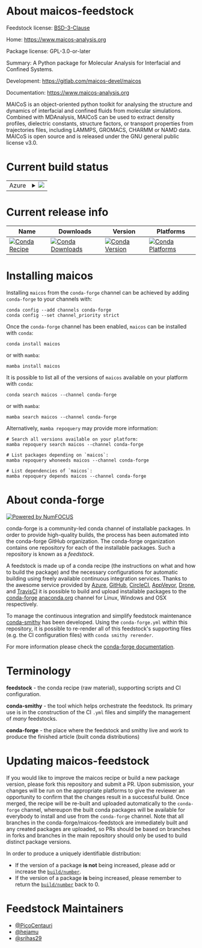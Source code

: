 About maicos-feedstock
======================

Feedstock license: [BSD-3-Clause](https://github.com/conda-forge/maicos-feedstock/blob/main/LICENSE.txt)

Home: https://www.maicos-analysis.org

Package license: GPL-3.0-or-later

Summary: A Python package for Molecular Analysis for Interfacial and Confined Systems.

Development: https://gitlab.com/maicos-devel/maicos

Documentation: https://www.maicos-analysis.org

MAICoS is an object-oriented python toolkit for analysing the structure and dynamics of interfacial and confined fluids from molecular simulations. Combined with MDAnalysis, MAICoS can be used to extract density profiles, dielectric constants, structure factors, or transport properties from trajectories files, including LAMMPS, GROMACS, CHARMM or NAMD data. MAICoS is open source and is released under the GNU general public license v3.0.

Current build status
====================


<table>
    
  <tr>
    <td>Azure</td>
    <td>
      <details>
        <summary>
          <a href="https://dev.azure.com/conda-forge/feedstock-builds/_build/latest?definitionId=16563&branchName=main">
            <img src="https://dev.azure.com/conda-forge/feedstock-builds/_apis/build/status/maicos-feedstock?branchName=main">
          </a>
        </summary>
        <table>
          <thead><tr><th>Variant</th><th>Status</th></tr></thead>
          <tbody><tr>
              <td>linux_64_numpy1.20.0python3.8.____cpython</td>
              <td>
                <a href="https://dev.azure.com/conda-forge/feedstock-builds/_build/latest?definitionId=16563&branchName=main">
                  <img src="https://dev.azure.com/conda-forge/feedstock-builds/_apis/build/status/maicos-feedstock?branchName=main&jobName=linux&configuration=linux%20linux_64_numpy1.20.0python3.8.____cpython" alt="variant">
                </a>
              </td>
            </tr><tr>
              <td>linux_64_numpy1.20.0python3.9.____cpython</td>
              <td>
                <a href="https://dev.azure.com/conda-forge/feedstock-builds/_build/latest?definitionId=16563&branchName=main">
                  <img src="https://dev.azure.com/conda-forge/feedstock-builds/_apis/build/status/maicos-feedstock?branchName=main&jobName=linux&configuration=linux%20linux_64_numpy1.20.0python3.9.____cpython" alt="variant">
                </a>
              </td>
            </tr><tr>
              <td>linux_64_numpy1.21.6python3.10.____cpython</td>
              <td>
                <a href="https://dev.azure.com/conda-forge/feedstock-builds/_build/latest?definitionId=16563&branchName=main">
                  <img src="https://dev.azure.com/conda-forge/feedstock-builds/_apis/build/status/maicos-feedstock?branchName=main&jobName=linux&configuration=linux%20linux_64_numpy1.21.6python3.10.____cpython" alt="variant">
                </a>
              </td>
            </tr><tr>
              <td>osx_64_numpy1.20.0python3.8.____cpython</td>
              <td>
                <a href="https://dev.azure.com/conda-forge/feedstock-builds/_build/latest?definitionId=16563&branchName=main">
                  <img src="https://dev.azure.com/conda-forge/feedstock-builds/_apis/build/status/maicos-feedstock?branchName=main&jobName=osx&configuration=osx%20osx_64_numpy1.20.0python3.8.____cpython" alt="variant">
                </a>
              </td>
            </tr><tr>
              <td>osx_64_numpy1.20.0python3.9.____cpython</td>
              <td>
                <a href="https://dev.azure.com/conda-forge/feedstock-builds/_build/latest?definitionId=16563&branchName=main">
                  <img src="https://dev.azure.com/conda-forge/feedstock-builds/_apis/build/status/maicos-feedstock?branchName=main&jobName=osx&configuration=osx%20osx_64_numpy1.20.0python3.9.____cpython" alt="variant">
                </a>
              </td>
            </tr><tr>
              <td>osx_64_numpy1.21.6python3.10.____cpython</td>
              <td>
                <a href="https://dev.azure.com/conda-forge/feedstock-builds/_build/latest?definitionId=16563&branchName=main">
                  <img src="https://dev.azure.com/conda-forge/feedstock-builds/_apis/build/status/maicos-feedstock?branchName=main&jobName=osx&configuration=osx%20osx_64_numpy1.21.6python3.10.____cpython" alt="variant">
                </a>
              </td>
            </tr><tr>
              <td>win_64_numpy1.20.0python3.8.____cpython</td>
              <td>
                <a href="https://dev.azure.com/conda-forge/feedstock-builds/_build/latest?definitionId=16563&branchName=main">
                  <img src="https://dev.azure.com/conda-forge/feedstock-builds/_apis/build/status/maicos-feedstock?branchName=main&jobName=win&configuration=win%20win_64_numpy1.20.0python3.8.____cpython" alt="variant">
                </a>
              </td>
            </tr><tr>
              <td>win_64_numpy1.20.0python3.9.____cpython</td>
              <td>
                <a href="https://dev.azure.com/conda-forge/feedstock-builds/_build/latest?definitionId=16563&branchName=main">
                  <img src="https://dev.azure.com/conda-forge/feedstock-builds/_apis/build/status/maicos-feedstock?branchName=main&jobName=win&configuration=win%20win_64_numpy1.20.0python3.9.____cpython" alt="variant">
                </a>
              </td>
            </tr><tr>
              <td>win_64_numpy1.21.6python3.10.____cpython</td>
              <td>
                <a href="https://dev.azure.com/conda-forge/feedstock-builds/_build/latest?definitionId=16563&branchName=main">
                  <img src="https://dev.azure.com/conda-forge/feedstock-builds/_apis/build/status/maicos-feedstock?branchName=main&jobName=win&configuration=win%20win_64_numpy1.21.6python3.10.____cpython" alt="variant">
                </a>
              </td>
            </tr>
          </tbody>
        </table>
      </details>
    </td>
  </tr>
</table>

Current release info
====================

| Name | Downloads | Version | Platforms |
| --- | --- | --- | --- |
| [![Conda Recipe](https://img.shields.io/badge/recipe-maicos-green.svg)](https://anaconda.org/conda-forge/maicos) | [![Conda Downloads](https://img.shields.io/conda/dn/conda-forge/maicos.svg)](https://anaconda.org/conda-forge/maicos) | [![Conda Version](https://img.shields.io/conda/vn/conda-forge/maicos.svg)](https://anaconda.org/conda-forge/maicos) | [![Conda Platforms](https://img.shields.io/conda/pn/conda-forge/maicos.svg)](https://anaconda.org/conda-forge/maicos) |

Installing maicos
=================

Installing `maicos` from the `conda-forge` channel can be achieved by adding `conda-forge` to your channels with:

```
conda config --add channels conda-forge
conda config --set channel_priority strict
```

Once the `conda-forge` channel has been enabled, `maicos` can be installed with `conda`:

```
conda install maicos
```

or with `mamba`:

```
mamba install maicos
```

It is possible to list all of the versions of `maicos` available on your platform with `conda`:

```
conda search maicos --channel conda-forge
```

or with `mamba`:

```
mamba search maicos --channel conda-forge
```

Alternatively, `mamba repoquery` may provide more information:

```
# Search all versions available on your platform:
mamba repoquery search maicos --channel conda-forge

# List packages depending on `maicos`:
mamba repoquery whoneeds maicos --channel conda-forge

# List dependencies of `maicos`:
mamba repoquery depends maicos --channel conda-forge
```


About conda-forge
=================

[![Powered by
NumFOCUS](https://img.shields.io/badge/powered%20by-NumFOCUS-orange.svg?style=flat&colorA=E1523D&colorB=007D8A)](https://numfocus.org)

conda-forge is a community-led conda channel of installable packages.
In order to provide high-quality builds, the process has been automated into the
conda-forge GitHub organization. The conda-forge organization contains one repository
for each of the installable packages. Such a repository is known as a *feedstock*.

A feedstock is made up of a conda recipe (the instructions on what and how to build
the package) and the necessary configurations for automatic building using freely
available continuous integration services. Thanks to the awesome service provided by
[Azure](https://azure.microsoft.com/en-us/services/devops/), [GitHub](https://github.com/),
[CircleCI](https://circleci.com/), [AppVeyor](https://www.appveyor.com/),
[Drone](https://cloud.drone.io/welcome), and [TravisCI](https://travis-ci.com/)
it is possible to build and upload installable packages to the
[conda-forge](https://anaconda.org/conda-forge) [anaconda.org](https://anaconda.org/)
channel for Linux, Windows and OSX respectively.

To manage the continuous integration and simplify feedstock maintenance
[conda-smithy](https://github.com/conda-forge/conda-smithy) has been developed.
Using the ``conda-forge.yml`` within this repository, it is possible to re-render all of
this feedstock's supporting files (e.g. the CI configuration files) with ``conda smithy rerender``.

For more information please check the [conda-forge documentation](https://conda-forge.org/docs/).

Terminology
===========

**feedstock** - the conda recipe (raw material), supporting scripts and CI configuration.

**conda-smithy** - the tool which helps orchestrate the feedstock.
                   Its primary use is in the construction of the CI ``.yml`` files
                   and simplify the management of *many* feedstocks.

**conda-forge** - the place where the feedstock and smithy live and work to
                  produce the finished article (built conda distributions)


Updating maicos-feedstock
=========================

If you would like to improve the maicos recipe or build a new
package version, please fork this repository and submit a PR. Upon submission,
your changes will be run on the appropriate platforms to give the reviewer an
opportunity to confirm that the changes result in a successful build. Once
merged, the recipe will be re-built and uploaded automatically to the
`conda-forge` channel, whereupon the built conda packages will be available for
everybody to install and use from the `conda-forge` channel.
Note that all branches in the conda-forge/maicos-feedstock are
immediately built and any created packages are uploaded, so PRs should be based
on branches in forks and branches in the main repository should only be used to
build distinct package versions.

In order to produce a uniquely identifiable distribution:
 * If the version of a package **is not** being increased, please add or increase
   the [``build/number``](https://docs.conda.io/projects/conda-build/en/latest/resources/define-metadata.html#build-number-and-string).
 * If the version of a package **is** being increased, please remember to return
   the [``build/number``](https://docs.conda.io/projects/conda-build/en/latest/resources/define-metadata.html#build-number-and-string)
   back to 0.

Feedstock Maintainers
=====================

* [@PicoCentauri](https://github.com/PicoCentauri/)
* [@hejamu](https://github.com/hejamu/)
* [@srihas29](https://github.com/srihas29/)

